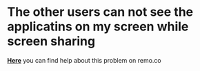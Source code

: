 

# The other users can not see the applicatins on my screen while screen sharing

**[Here](https://help.remo.co/en/support/solutions/articles/63000251574-common-issues-with-screen-sharing)** you can find help about this problem on remo.co